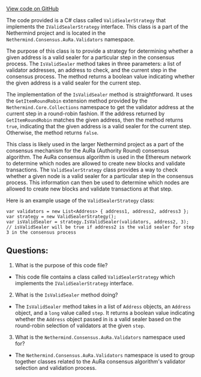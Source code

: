 [View code on GitHub](https://github.com/NethermindEth/nethermind/src/Nethermind/Nethermind.Consensus.AuRa/Validators/ValidSealerStrategy.cs)

The code provided is a C# class called `ValidSealerStrategy` that implements the `IValidSealerStrategy` interface. This class is a part of the Nethermind project and is located in the `Nethermind.Consensus.AuRa.Validators` namespace. 

The purpose of this class is to provide a strategy for determining whether a given address is a valid sealer for a particular step in the consensus process. The `IsValidSealer` method takes in three parameters: a list of validator addresses, an address to check, and the current step in the consensus process. The method returns a boolean value indicating whether the given address is a valid sealer for the current step.

The implementation of the `IsValidSealer` method is straightforward. It uses the `GetItemRoundRobin` extension method provided by the `Nethermind.Core.Collections` namespace to get the validator address at the current step in a round-robin fashion. If the address returned by `GetItemRoundRobin` matches the given address, then the method returns `true`, indicating that the given address is a valid sealer for the current step. Otherwise, the method returns `false`.

This class is likely used in the larger Nethermind project as a part of the consensus mechanism for the AuRa (Authority Round) consensus algorithm. The AuRa consensus algorithm is used in the Ethereum network to determine which nodes are allowed to create new blocks and validate transactions. The `ValidSealerStrategy` class provides a way to check whether a given node is a valid sealer for a particular step in the consensus process. This information can then be used to determine which nodes are allowed to create new blocks and validate transactions at that step.

Here is an example usage of the `ValidSealerStrategy` class:

```
var validators = new List<Address> { address1, address2, address3 };
var strategy = new ValidSealerStrategy();
var isValidSealer = strategy.IsValidSealer(validators, address2, 3);
// isValidSealer will be true if address2 is the valid sealer for step 3 in the consensus process
```
## Questions: 
 1. What is the purpose of this code file?
- This code file contains a class called `ValidSealerStrategy` which implements the `IValidSealerStrategy` interface.

2. What is the `IsValidSealer` method doing?
- The `IsValidSealer` method takes in a list of `Address` objects, an `Address` object, and a `long` value called `step`. It returns a boolean value indicating whether the `Address` object passed in is a valid sealer based on the round-robin selection of validators at the given `step`.

3. What is the `Nethermind.Consensus.AuRa.Validators` namespace used for?
- The `Nethermind.Consensus.AuRa.Validators` namespace is used to group together classes related to the AuRa consensus algorithm's validator selection and validation process.